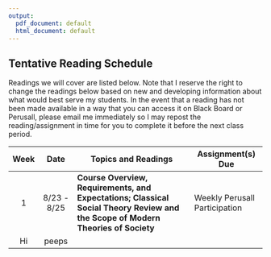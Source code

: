 ```yaml
---
output:
  pdf_document: default
  html_document: default
---
```

## Tentative Reading Schedule

Readings we will cover are listed below. Note that I reserve the right to change the readings below based on new and developing information about what would best serve my students.  In the event that a reading has not been made available in a way that you can access it on Black Board or Perusall, please email me immediately so I may repost the reading/assignment in time for you to complete it before the next class period.

| **Week**| **Date**      | **Topics and Readings**                                      | **Assignment(s) Due**                         |
|:-----:|:---------------:|--------------------------------------------------------------|-----------------------------------------------|
|     1 |  8/23 - 8/25    | **Course Overview, Requirements, and Expectations; Classical Social Theory Review and the Scope of Modern Theories of Society**  | Weekly Perusall Participation |
|Hi|peeps|


